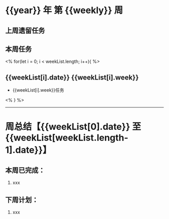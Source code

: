# {{year}} 年 第 {{weekly}} 周

## 上周遗留任务

## 本周任务

<% for(let i = 0; i < weekList.length; i++){ %>

## {{weekList[i].date}} {{weekList[i].week}}

- {{weekList[i].week}}任务

<% } %>

---

# 周总结【{{weekList[0].date}} 至 {{weekList[weekList.length-1].date}}】

## 本周已完成：

1. xxx

## 下周计划：

1. xxx
